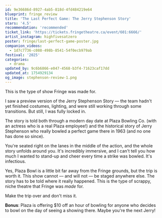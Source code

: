 ```yaml
---
id: 9e36686d-8927-4ab5-818d-4fd484219e64
blueprint: fringe_review
title: 'The Last Perfect Game: The Jerry Stephenson Story'
stars: '4.5'
recommendation: 'recommended'
ticket_link: 'https://tickets.fringetheatre.ca/event/601:6666/'
artist_instagram: highfivesatzero
poster: fringe/last-perfect-game-poster.jpg
companion_videos:
  - 1d7c7736-c088-498b-8541-54f0ecb979ab
festival: '2025'
categories:
  - drama
updated_by: 9c6b6866-e047-4568-b3f4-71623caf17dd
updated_at: 1754929134
og_image: stephenson-review-1.png
---
```

This is the type of show Fringe was made for.

I saw a preview version of the Jerry Stephenson Story –– the team hadn't yet finished costumes, lighting, and were still working through some transitions. But still, I was fully locked in.

The story is told both through a modern day date at Plaza Bowling Co. (with an actress who is a real Plaza employee!) and the historical story of Jerry Stephenson who really bowled a perfect game there in 1963 (and no one has done so since).

You're seated right on the lanes in the middle of the action, and the whole story unfolds around you. It's incredibly immersive, and I can't tell you how much I wanted to stand-up and cheer every time a strike was bowled. It's infectious.

Yes, Plaza Bowl is a little bit far away from the Fringe grounds, but the trip is worth it. This show cannot –– and will not –– be staged anywhere else. The story has to be told where it really happened. This is the type of scrappy, niche theatre that Fringe was _made_ for.

Make the trip over and don't miss it.

**Bonus**: Plaza is offering $10 off an hour of bowling for anyone who decides to bowl on the day of seeing a showing there. Maybe you're the next Jerry!
